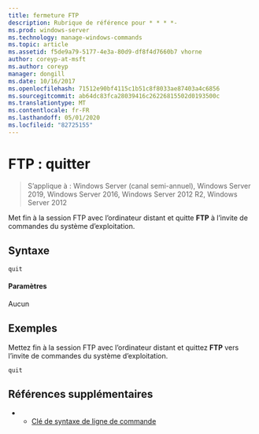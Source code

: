 ```yaml
---
title: fermeture FTP
description: Rubrique de référence pour * * * *-
ms.prod: windows-server
ms.technology: manage-windows-commands
ms.topic: article
ms.assetid: f5de9a79-5177-4e3a-80d9-df8f4d7660b7 vhorne
author: coreyp-at-msft
ms.author: coreyp
manager: dongill
ms.date: 10/16/2017
ms.openlocfilehash: 71512e90bf4115c1b51c8f8033ae87403a4c6856
ms.sourcegitcommit: ab64dc83fca28039416c26226815502d0193500c
ms.translationtype: MT
ms.contentlocale: fr-FR
ms.lasthandoff: 05/01/2020
ms.locfileid: "82725155"
---
```

# <a name="ftp-quit"></a>FTP : quitter

> S’applique à : Windows Server (canal semi-annuel), Windows Server 2019, Windows Server 2016, Windows Server 2012 R2, Windows Server 2012

Met fin à la session FTP avec l’ordinateur distant et quitte **FTP** à l’invite de commandes du système d’exploitation.   
## <a name="syntax"></a>Syntaxe  
```  
quit  
```  
#### <a name="parameters"></a>Paramètres  
Aucun  
## <a name="examples"></a>Exemples  
Mettez fin à la session FTP avec l’ordinateur distant et quittez **FTP** vers l’invite de commandes du système d’exploitation.  
```  
quit  
```  
## <a name="additional-references"></a>Références supplémentaires  
-   - [Clé de syntaxe de ligne de commande](command-line-syntax-key.md)  
